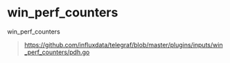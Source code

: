 # win_perf_counters

win_perf_counters

> https://github.com/influxdata/telegraf/blob/master/plugins/inputs/win_perf_counters/pdh.go
